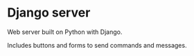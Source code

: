 # Django server

Web server built on Python with Django.
 
Includes buttons and forms to send commands and messages.
